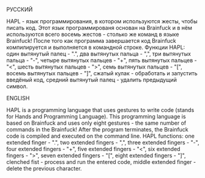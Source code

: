 РУССКИЙ

HAPL - язык программирования, в котором используются жесты, чтобы писать код. Этот язык программированя основан на Brainfuck и в нём используются всего восемь жестов - столько же команд в языке Brainfuck! После того как программа завершается код Brainfuck компилируется и выполняется в командной строке. Функции HAPL: один вытянутый палец - ".", два вытянутых пальца - ",", три вытянутых пальца - "-", четыре вытянутых пальцев - "+", пять вытянутых пальцев - "<", шесть вытянутых пальцев - ">", семь вытянутых пальцев - "[", восемь вытянутых пальцев - "]", сжатый кулак - обработать и запустить введёный код, средний вытянутый палец - удалить предыдущий символ.

ENGLISH

HAPL is a programming language that uses gestures to write code (stands for Hands and Programming Language). This programming language is based on Brainfuck and uses only eight gestures - the same number of commands in the Brainfuck! After the program terminates, the Brainfuck code is compiled and executed on the command line. HAPL functions: one extended finger - ".", two extended fingers - ",", three extended fingers - "-", four extended fingers - "+", five extended fingers - "<", six extended fingers - ">", seven extended fingers - "[", eight extended fingers - "]", clenched fist - process and run the entered code, middle extended finger - delete the previous character. 
